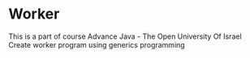 # Worker
This is a part of course Advance Java - The Open University Of Israel
Create worker program using generics programming
